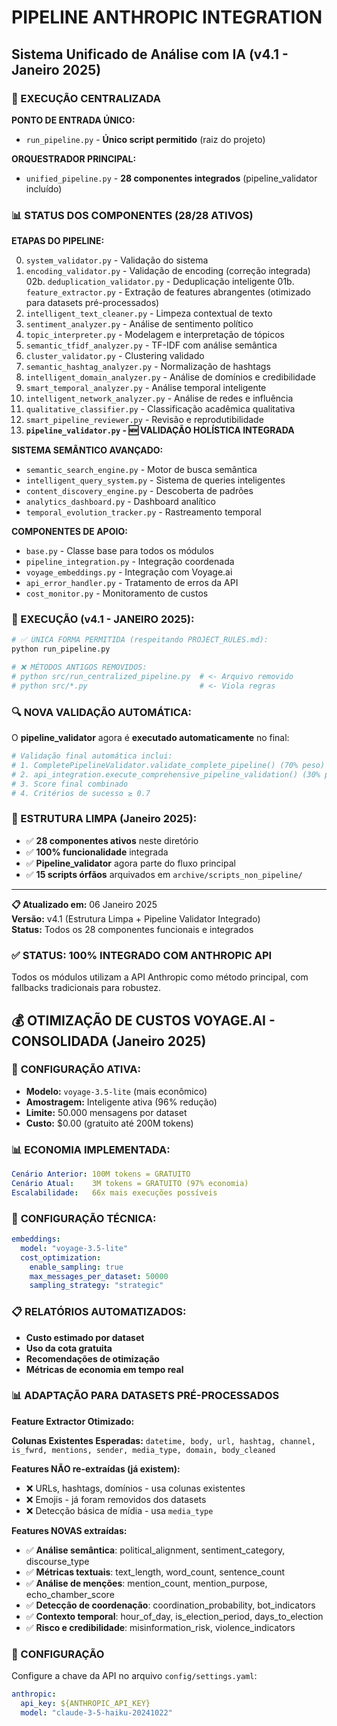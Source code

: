# PIPELINE ANTHROPIC INTEGRATION
## Sistema Unificado de Análise com IA (v4.1 - Janeiro 2025)

### 🎯 EXECUÇÃO CENTRALIZADA

**PONTO DE ENTRADA ÚNICO:**
- `run_pipeline.py` - **Único script permitido** (raiz do projeto)

**ORQUESTRADOR PRINCIPAL:**
- `unified_pipeline.py` - **28 componentes integrados** (pipeline_validator incluído)

### 📊 STATUS DOS COMPONENTES (28/28 ATIVOS)

**ETAPAS DO PIPELINE:**

00. `system_validator.py` - Validação do sistema
01. `encoding_validator.py` - Validação de encoding (correção integrada)
02b. `deduplication_validator.py` - Deduplicação inteligente
01b. `feature_extractor.py` - Extração de features abrangentes (otimizado para datasets pré-processados)
03. `intelligent_text_cleaner.py` - Limpeza contextual de texto
04. `sentiment_analyzer.py` - Análise de sentimento político
05. `topic_interpreter.py` - Modelagem e interpretação de tópicos
06. `semantic_tfidf_analyzer.py` - TF-IDF com análise semântica
07. `cluster_validator.py` - Clustering validado
08. `semantic_hashtag_analyzer.py` - Normalização de hashtags
09. `intelligent_domain_analyzer.py` - Análise de domínios e credibilidade
10. `smart_temporal_analyzer.py` - Análise temporal inteligente
11. `intelligent_network_analyzer.py` - Análise de redes e influência
12. `qualitative_classifier.py` - Classificação acadêmica qualitativa
13. `smart_pipeline_reviewer.py` - Revisão e reprodutibilidade
14. **`pipeline_validator.py` - 🆕 VALIDAÇÃO HOLÍSTICA INTEGRADA**

**SISTEMA SEMÂNTICO AVANÇADO:**
- `semantic_search_engine.py` - Motor de busca semântica
- `intelligent_query_system.py` - Sistema de queries inteligentes
- `content_discovery_engine.py` - Descoberta de padrões
- `analytics_dashboard.py` - Dashboard analítico
- `temporal_evolution_tracker.py` - Rastreamento temporal

**COMPONENTES DE APOIO:**
- `base.py` - Classe base para todos os módulos
- `pipeline_integration.py` - Integração coordenada
- `voyage_embeddings.py` - Integração com Voyage.ai
- `api_error_handler.py` - Tratamento de erros da API
- `cost_monitor.py` - Monitoramento de custos

### 🚀 EXECUÇÃO (v4.1 - JANEIRO 2025):

```bash
# ✅ ÚNICA FORMA PERMITIDA (respeitando PROJECT_RULES.md):
python run_pipeline.py

# ❌ MÉTODOS ANTIGOS REMOVIDOS:
# python src/run_centralized_pipeline.py  # <- Arquivo removido
# python src/*.py                         # <- Viola regras
```

### 🔍 NOVA VALIDAÇÃO AUTOMÁTICA:

O **pipeline_validator** agora é **executado automaticamente** no final:

```python
# Validação final automática inclui:
# 1. CompletePipelineValidator.validate_complete_pipeline() (70% peso)
# 2. api_integration.execute_comprehensive_pipeline_validation() (30% peso)
# 3. Score final combinado
# 4. Critérios de sucesso ≥ 0.7
```

### 📁 ESTRUTURA LIMPA (Janeiro 2025):

- ✅ **28 componentes ativos** neste diretório
- ✅ **100% funcionalidade** integrada
- ✅ **Pipeline_validator** agora parte do fluxo principal
- ✅ **15 scripts órfãos** arquivados em `archive/scripts_non_pipeline/`

---

**📋 Atualizado em:** 06 Janeiro 2025  
**Versão:** v4.1 (Estrutura Limpa + Pipeline Validator Integrado)  
**Status:** Todos os 28 componentes funcionais e integrados

### ✅ STATUS: 100% INTEGRADO COM ANTHROPIC API

Todos os módulos utilizam a API Anthropic como método principal, com fallbacks tradicionais para robustez.

## 💰 **OTIMIZAÇÃO DE CUSTOS VOYAGE.AI - CONSOLIDADA (Janeiro 2025)**

### 🎯 **CONFIGURAÇÃO ATIVA:**
- **Modelo:** `voyage-3.5-lite` (mais econômico)
- **Amostragem:** Inteligente ativa (96% redução)
- **Limite:** 50.000 mensagens por dataset
- **Custo:** $0.00 (gratuito até 200M tokens)

### 📊 **ECONOMIA IMPLEMENTADA:**
```yaml
Cenário Anterior: 100M tokens = GRATUITO
Cenário Atual:    3M tokens = GRATUITO (97% economia)
Escalabilidade:   66x mais execuções possíveis
```

### 🔧 **CONFIGURAÇÃO TÉCNICA:**
```yaml
embeddings:
  model: "voyage-3.5-lite"
  cost_optimization:
    enable_sampling: true
    max_messages_per_dataset: 50000
    sampling_strategy: "strategic"
```

### 📋 **RELATÓRIOS AUTOMATIZADOS:**
- **Custo estimado por dataset**
- **Uso da cota gratuita**
- **Recomendações de otimização**
- **Métricas de economia em tempo real**

### 📊 ADAPTAÇÃO PARA DATASETS PRÉ-PROCESSADOS

**Feature Extractor Otimizado:**

**Colunas Existentes Esperadas:**
`datetime, body, url, hashtag, channel, is_fwrd, mentions, sender, media_type, domain, body_cleaned`

**Features NÃO re-extraídas (já existem):**
- ❌ URLs, hashtags, domínios - usa colunas existentes
- ❌ Emojis - já foram removidos dos datasets
- ❌ Detecção básica de mídia - usa `media_type`

**Features NOVAS extraídas:**
- ✅ **Análise semântica**: political_alignment, sentiment_category, discourse_type
- ✅ **Métricas textuais**: text_length, word_count, sentence_count
- ✅ **Análise de menções**: mention_count, mention_purpose, echo_chamber_score
- ✅ **Detecção de coordenação**: coordination_probability, bot_indicators
- ✅ **Contexto temporal**: hour_of_day, is_election_period, days_to_election
- ✅ **Risco e credibilidade**: misinformation_risk, violence_indicators

### 🔧 CONFIGURAÇÃO

Configure a chave da API no arquivo `config/settings.yaml`:

```yaml
anthropic:
  api_key: ${ANTHROPIC_API_KEY}
  model: "claude-3-5-haiku-20241022"
```